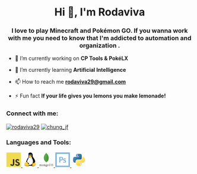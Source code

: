 <h1 align="center">Hi 👋, I'm Rodaviva</h1>
<h3 align="center">I love to play Minecraft and Pokémon GO. If you wanna work with me you need to know that I'm addicted to automation and organization .</h3>

- 🔭 I’m currently working on **CP Tools & PokéLX**

- 🌱 I’m currently learning **Artificial Intelligence**

- 📫 How to reach me **rodaviva29@gmail.com**

- ⚡ Fun fact **If your life gives you lemons you make lemonade!**

<h3 align="left">Connect with me:</h3>
<p align="left">
<a href="https://twitter.com/rodaviva29" target="blank"><img align="center" src="https://raw.githubusercontent.com/rahuldkjain/github-profile-readme-generator/master/src/images/icons/Social/twitter.svg" alt="rodaviva29" height="30" width="40" /></a>
<a href="https://instagram.com/chung_jf" target="blank"><img align="center" src="https://raw.githubusercontent.com/rahuldkjain/github-profile-readme-generator/master/src/images/icons/Social/instagram.svg" alt="chung_jf" height="30" width="40" /></a>
</p>

<h3 align="left">Languages and Tools:</h3>
<p align="left"> <a href="https://developer.mozilla.org/en-US/docs/Web/JavaScript" target="_blank" rel="noreferrer"> <img src="https://raw.githubusercontent.com/devicons/devicon/master/icons/javascript/javascript-original.svg" alt="javascript" width="40" height="40"/> </a> <a href="https://www.linux.org/" target="_blank" rel="noreferrer"> <img src="https://raw.githubusercontent.com/devicons/devicon/master/icons/linux/linux-original.svg" alt="linux" width="40" height="40"/> </a> <a href="https://www.mongodb.com/" target="_blank" rel="noreferrer"> <img src="https://raw.githubusercontent.com/devicons/devicon/master/icons/mongodb/mongodb-original-wordmark.svg" alt="mongodb" width="40" height="40"/> </a> <a href="https://www.photoshop.com/en" target="_blank" rel="noreferrer"> <img src="https://raw.githubusercontent.com/devicons/devicon/master/icons/photoshop/photoshop-line.svg" alt="photoshop" width="40" height="40"/> </a> <a href="https://www.python.org" target="_blank" rel="noreferrer"> <img src="https://raw.githubusercontent.com/devicons/devicon/master/icons/python/python-original.svg" alt="python" width="40" height="40"/> </a> </p>
